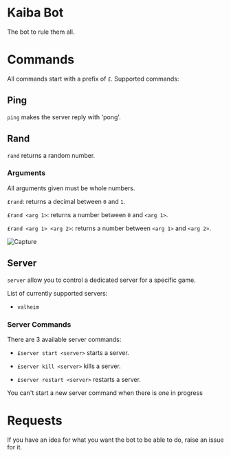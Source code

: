 # Kaiba Bot

The bot to rule them all.

# Commands
All commands start with a prefix of `£`. Supported commands:

## Ping
`ping` makes the server reply with 'pong'.

## Rand
`rand` returns a random number.

### Arguments
All arguments given must be whole numbers.

`£rand`: returns a decimal between `0` and `1`.

`£rand <arg 1>`: returns a number between `0` and `<arg 1>`.

`£rand <arg 1> <arg 2>`: returns a number between `<arg 1>` and `<arg 2>`.
  
  ![Capture](https://user-images.githubusercontent.com/18753120/141537045-2df44ab3-36da-4991-a9d8-71dae5073bf6.PNG)

## Server
`server` allow you to control a dedicated server for a specific game. 

List of currently supported servers:
- `valheim`

### Server Commands
There are 3 available server commands:

- `£server start <server>` starts a server.

- `£server kill <server>` kills a server.

- `£server restart <server>` restarts a server.

You can't start a new server command when there is one in progress

# Requests
If you have an idea for what you want the bot to be able to do, raise an issue for it.
